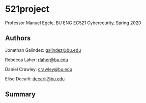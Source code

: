 # 521project
Professor Manuel Egele, BU ENG EC521 Cyberecurity, Spring 2020
## Authors
Jonathan Galindez: galindez@bu.edu

Rebecca Laher: rlaher@bu.edu

Daniel Crawley: crawley@bu.edu

Elise Decarli: decarli@bu.edu

## Summary
